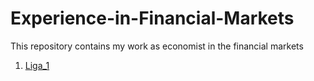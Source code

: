 # Experience-in-Financial-Markets
This repository contains my work as economist in the financial markets
1. [Liga_1](file:///Users/lizzethgomez/Downloads/Gráficas%20Banxico.html)
